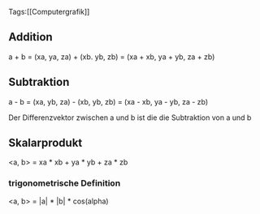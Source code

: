Tags:[[Computergrafik]]

## Addition
a + b = (xa, ya, za) + (xb. yb, zb) = (xa + xb, ya + yb, za + zb)

## Subtraktion
a - b = (xa, yb, za) - (xb, yb, zb) = (xa - xb, ya - yb, za - zb)

Der Differenzvektor zwischen a und b ist die die Subtraktion von a und b

## Skalarprodukt
<a, b> = xa * xb + ya * yb + za * zb
### trigonometrische Definition
<a, b> = |a| * |b| * cos(alpha)  